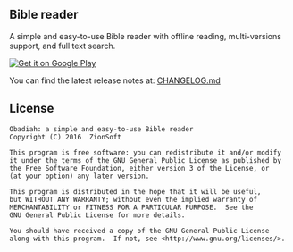 Bible reader
------------

A simple and easy-to-use Bible reader with offline reading, multi-versions support, and full text search.

[![Get it on Google Play](https://developer.android.com/images/brand/en_generic_rgb_wo_45.png)](https://play.google.com/store/apps/details?id=net.zionsoft.obadiah)

You can find the latest release notes at: [CHANGELOG.md](CHANGELOG.md)

License
-------
    Obadiah: a simple and easy-to-use Bible reader
    Copyright (C) 2016  ZionSoft

    This program is free software: you can redistribute it and/or modify
    it under the terms of the GNU General Public License as published by
    the Free Software Foundation, either version 3 of the License, or
    (at your option) any later version.

    This program is distributed in the hope that it will be useful,
    but WITHOUT ANY WARRANTY; without even the implied warranty of
    MERCHANTABILITY or FITNESS FOR A PARTICULAR PURPOSE.  See the
    GNU General Public License for more details.

    You should have received a copy of the GNU General Public License
    along with this program.  If not, see <http://www.gnu.org/licenses/>.
